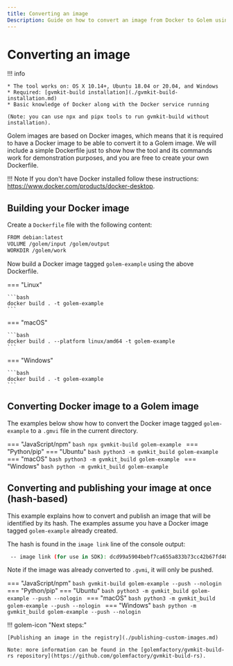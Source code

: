 ```yaml
---
title: Converting an image
Description: Guide on how to convert an image from Docker to Golem using gvmkit-build
---
```


# Converting an image

!!! info

    * The tool works on: OS X 10.14+, Ubuntu 18.04 or 20.04, and Windows
    * Required: [gvmkit-build installation](./gvmkit-build-installation.md)
    * Basic knowledge of Docker along with the Docker service running
    
    (Note: you can use npx and pipx tools to run gvmkit-build without installation). 

Golem images are based on Docker images, which means that it is required to have a Docker image to be able to convert it to a Golem image. We will include a simple Dockerfile just to show how the tool and its commands work for demonstration purposes, and you are free to create your own Dockerfile.

!!! Note
    If you don't have Docker installed follow these instructions: https://www.docker.com/products/docker-desktop.


## Building your Docker image

Create a `Dockerfile` file with the following content:

```bash
FROM debian:latest
VOLUME /golem/input /golem/output
WORKDIR /golem/work
``` 

Now build a Docker image tagged `golem-example` using the above Dockerfile. 

=== "Linux"

    ```bash
    docker build . -t golem-example
    ```

=== "macOS"

    ```bash
    docker build . --platform linux/amd64 -t golem-example
    ```

=== "Windows"

    ```bash
    docker build . -t golem-example
    ```


## Converting Docker image to a Golem image

The examples below show how to convert the Docker image tagged `golem-example` to a `.gmvi` file in the current directory.

=== "JavaScript/npm"
    ```bash
    npx gvmkit-build golem-example
    ```
=== "Python/pip"
    === "Ubuntu"
        ```bash
        python3 -m gvmkit_build golem-example
        ```
    === "macOS"
        ```bash
        python3 -m gvmkit_build golem-example
        ```
    === "Windows"
        ```bash
        python -m gvmkit_build golem-example
        ```


## Converting and publishing your image at once (hash-based)

This example explains how to convert and publish an image that will be identified by its hash. The examples assume you have a Docker image tagged `golem-example` already created. 

The hash is found in the `image link` line of the console output:

```bash
 -- image link (for use in SDK): dcd99a5904bebf7ca655a833b73cc42b67fd40b4a111572e3d2007c3
``` 

Note if the image was already converted to `.gvmi`, it will only be pushed. 

=== "JavaScript/npm"
    ```bash
    gvmkit-build golem-example --push --nologin
    ```
=== "Python/pip"
    === "Ubuntu"
        ```bash
            python3 -m gvmkit_build golem-example --push --nologin
        ```
    === "macOS"
        ```bash
            python3 -m gvmkit_build golem-example --push --nologin
        ```
    === "Windows"
        ```bash
            python -m gvmkit_build golem-example --push --nologin
        ```

!!! golem-icon "Next steps:"

    [Publishing an image in the registry](./publishing-custom-images.md)

    Note: more information can be found in the [golemfactory/gvmkit-build-rs repository](https://github.com/golemfactory/gvmkit-build-rs).
